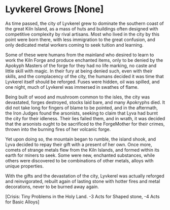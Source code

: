 # Lyvkerel Grows [None]

As time passed, the city of Lyvkerel grew to dominate the southern coast of the great Kiln Island, as a mass of huts and buildings often designed with competitive complexity by rival artisans. Most who lived in the city by this point were born there, with less immigration to the great confusion, and only dedicated metal workers coming to seek tuition and learning.    

Some of these were humans from the mainland who desired to learn to work the Kiln Forge and produce enchanted items, only to be denied by the Apokyph Masters of the forge for they had no life marking, no caste and little skill with magic. In their fury at being denied such, even with their skills, and the complacency of the city, the humans decided it was time that Lyvkerel itself should be reforged. Fuses were hidden, oil was spilled, and one night, much of Lyvkerel was immersed in swathes of flame.     

Being built of wood and mushroom common to the isles, the city was devastated, forges destroyed, stocks laid bare, and many Apokryphs died. It did not take long for fingers of blame to be pointed, and in the aftermath, the Iron Judges found the arsonists, seeking to claim that Lyva had burnt the city for their idleness. Their lies failed them, and in wrath, it was decided that the arsonists ought to be sacrificed to the ForgeMother for their crimes, thrown into the burning fires of her volcanic forge.    

Yet upon doing so, the mountain began to rumble, the island shook, and Lyva decided to repay their gift with a present of her own. Once more, comets of strange metals flew from the Kiln Islands, and formed within its earth for miners to seek. Some were new, enchanted substances, while others were discovered to be combinations of other metals, alloys with unique properties.    

With the gifts and the devastation of the city, Lyvkerel was actually reforged and reinvigorated, rebuilt again of lasting stone with hotter fires and metal decorations, never to be burned away again.    

[Crisis: Tiny Problems in the Holy Land.   -3 Acts for Shaped stone, -4 Acts for Basic Alloys]
